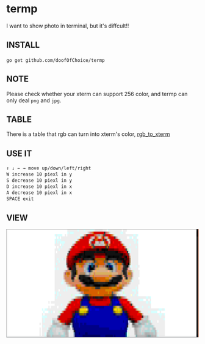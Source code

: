 # termp

I want to show photo in terminal, but it's diffcult!!

## INSTALL 

``go get github.com/doofOfChoice/termp``

## NOTE

Please check whether your xterm can support 256 color, and termp can only deal `png` and `jpg`.

## TABLE

There is a table that rgb can turn into xterm's color,
[rgb_to_xterm](./rgb_to_xterm.txt)

## USE IT

```
↑ ↓ ← → move up/down/left/right
W increase 10 piexl in y
S decrease 10 piexl in y
D increase 10 piexl in x
A decrease 10 piexl in x
SPACE exit
```

## VIEW
![](./test.png)